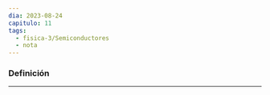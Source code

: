 ```yaml
---
dia: 2023-08-24
capitulo: 11
tags:
  - fisica-3/Semiconductores
  - nota
---
```

### Definición
---
